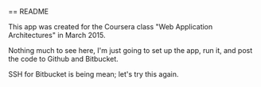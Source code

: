 == README

This app was created for the Coursera class "Web Application Architectures" in March 2015.

Nothing much to see here, I'm just going to set up the app, run it, and post the code to Github and Bitbucket.

SSH for Bitbucket is being mean; let's try this again.
